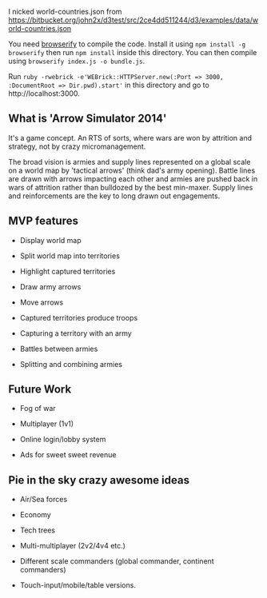 I nicked world-countries.json from https://bitbucket.org/john2x/d3test/src/2ce4dd511244/d3/examples/data/world-countries.json

You need [browserify](http://browserify.org) to compile the code. Install it using `npm install -g browserify` then run `npm install` inside this directory. You can then compile using `browserify index.js -o bundle.js`.

Run `ruby -rwebrick -e'WEBrick::HTTPServer.new(:Port => 3000, :DocumentRoot => Dir.pwd).start'` in this directory and go to http://localhost:3000.

## What is 'Arrow Simulator 2014'

It's a game concept. An RTS of sorts, where wars are won by attrition and strategy, not by crazy micromanagement. 

The broad vision is armies and supply lines represented on a global scale on a world map by 'tactical arrows' (think dad's army opening). Battle lines are drawn with arrows impacting each other and armies are pushed back in wars of attrition rather than bulldozed by the best min-maxer. Supply lines and reinforcements are the key to long drawn out engagements.

## MVP features

* Display world map

* Split world map into territories

* Highlight captured territories

* Draw army arrows

* Move arrows

* Captured territories produce troops

* Capturing a territory with an army

* Battles between armies

* Splitting and combining armies

## Future Work

* Fog of war

* Multiplayer (1v1)

* Online login/lobby system

* Ads for sweet sweet revenue

## Pie in the sky crazy awesome ideas

* Air/Sea forces

* Economy

* Tech trees

* Multi-multiplayer (2v2/4v4 etc.)

* Different scale commanders (global commander, continent commanders)

* Touch-input/mobile/table versions.